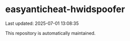 # easyanticheat-hwidspoofer

Last updated: 2025-07-01 13:08:35

This repository is automatically maintained.
